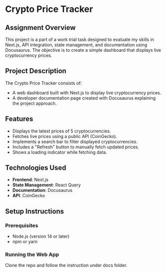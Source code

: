 # Crypto Price Tracker

## Assignment Overview
This project is a part of a work trial task designed to evaluate my skills in Next.js, API integration, state management, and documentation using Docusaurus. The objective is to create a simple dashboard that displays live cryptocurrency prices.

## Project Description
The Crypto Price Tracker consists of:
- A web dashboard built with Next.js to display live cryptocurrency prices.
- A developer documentation page created with Docusaurus explaining the project approach.

## Features
- Displays the latest prices of 5 cryptocurrencies.
- Fetches live prices using a public API (CoinGecko).
- Implements a search bar to filter displayed cryptocurrencies.
- Includes a "Refresh" button to manually fetch updated prices.
- Shows a loading indicator while fetching data.

## Technologies Used
- **Frontend**: Next.js
- **State Management**: React Query
- **Documentation**: Docusaurus
- **API**: CoinGecko 

## Setup Instructions

### Prerequisites
- Node.js (version 14 or later)
- npm or yarn

### Running the Web App
Clone the repo and follow the instruction under docs folder.